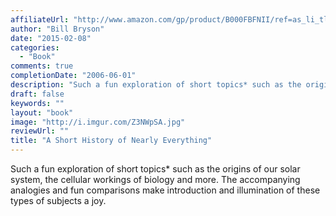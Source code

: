 ```yaml
---
affiliateUrl: "http://www.amazon.com/gp/product/B000FBFNII/ref=as_li_tl?ie=UTF8&camp=1789&creative=390957&creativeASIN=B000FBFNII&linkCode=as2&tag=jaktre-20&linkId=LR6OV7YJN24YAWTL"
author: "Bill Bryson"
date: "2015-02-08"
categories:
  - "Book"
comments: true
completionDate: "2006-06-01"
description: "Such a fun exploration of short topics* such as the origins of our solar system, the cellular workings of biology and more.  The accompanying analogie"
draft: false
keywords: ""
layout: "book"
image: "http://i.imgur.com/Z3NWpSA.jpg"
reviewUrl: ""
title: "A Short History of Nearly Everything"
---
```


Such a fun exploration of short topics* such as the origins of our solar system, the cellular workings of biology and more.  The accompanying analogies and fun comparisons make introduction and illumination of these types of subjects a joy.
